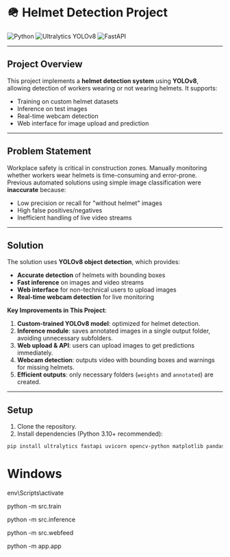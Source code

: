 # 🪖 Helmet Detection Project

![Python](https://img.shields.io/badge/Python-3.10+-blue.svg)
![Ultralytics YOLOv8](https://img.shields.io/badge/YOLOv8-Ultralyics-orange.svg)
![FastAPI](https://img.shields.io/badge/FastAPI-High%20Performance-green.svg)

---

## **Project Overview**

This project implements a **helmet detection system** using **YOLOv8**, allowing detection of workers wearing or not wearing helmets. It supports:

- Training on custom helmet datasets
- Inference on test images
- Real-time webcam detection
- Web interface for image upload and prediction

---

## **Problem Statement**

Workplace safety is critical in construction zones. Manually monitoring whether workers wear helmets is time-consuming and error-prone. Previous automated solutions using simple image classification were **inaccurate** because:

- Low precision or recall for "without helmet" images
- High false positives/negatives
- Inefficient handling of live video streams

---

## **Solution**

The solution uses **YOLOv8 object detection**, which provides:

- **Accurate detection** of helmets with bounding boxes
- **Fast inference** on images and video streams
- **Web interface** for non-technical users to upload images
- **Real-time webcam detection** for live monitoring

**Key Improvements in This Project**:

1. **Custom-trained YOLOv8 model**: optimized for helmet detection.
2. **Inference module**: saves annotated images in a single output folder, avoiding unnecessary subfolders.
3. **Web upload & API**: users can upload images to get predictions immediately.
4. **Webcam detection**: outputs video with bounding boxes and warnings for missing helmets.
5. **Efficient outputs**: only necessary folders (`weights` and `annotated`) are created.

---

## **Setup**

1. Clone the repository.
2. Install dependencies (Python 3.10+ recommended):

```bash
pip install ultralytics fastapi uvicorn opencv-python matplotlib pandas jinja2

```

# Windows

env\Scripts\activate

python -m src.train

python -m src.inference

python -m src.webfeed

python -m app.app

